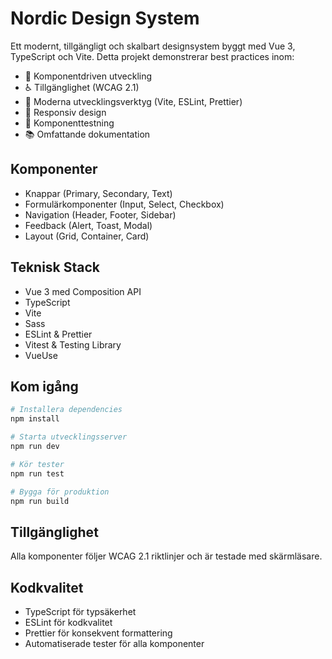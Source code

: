 # Nordic Design System

Ett modernt, tillgängligt och skalbart designsystem byggt med Vue 3, TypeScript och Vite. Detta projekt demonstrerar best practices inom:

- 🎨 Komponentdriven utveckling
- ♿️ Tillgänglighet (WCAG 2.1)
- 🔧 Moderna utvecklingsverktyg (Vite, ESLint, Prettier)
- 📱 Responsiv design
- 🧪 Komponenttestning
- 📚 Omfattande dokumentation

## Komponenter

- Knappar (Primary, Secondary, Text)
- Formulärkomponenter (Input, Select, Checkbox)
- Navigation (Header, Footer, Sidebar)
- Feedback (Alert, Toast, Modal)
- Layout (Grid, Container, Card)

## Teknisk Stack

- Vue 3 med Composition API
- TypeScript
- Vite
- Sass
- ESLint & Prettier
- Vitest & Testing Library
- VueUse

## Kom igång

```bash
# Installera dependencies
npm install

# Starta utvecklingsserver
npm run dev

# Kör tester
npm run test

# Bygga för produktion
npm run build
```

## Tillgänglighet

Alla komponenter följer WCAG 2.1 riktlinjer och är testade med skärmläsare.

## Kodkvalitet

- TypeScript för typsäkerhet
- ESLint för kodkvalitet
- Prettier för konsekvent formattering
- Automatiserade tester för alla komponenter
